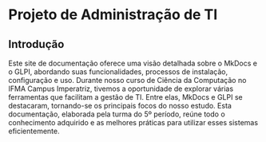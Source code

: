# Projeto de Administração de TI

## Introdução

Este site de documentação oferece uma visão detalhada sobre o MkDocs e o GLPI, abordando suas funcionalidades, processos de instalação, configuração e uso. Durante nosso curso de Ciência da Computação no IFMA Campus Imperatriz, tivemos a oportunidade de explorar várias ferramentas que facilitam a gestão de TI. Entre elas, MkDocs e GLPI se destacaram, tornando-se os principais focos do nosso estudo. Esta documentação, elaborada pela turma do 5º período, reúne todo o conhecimento adquirido e as melhores práticas para utilizar esses sistemas eficientemente.